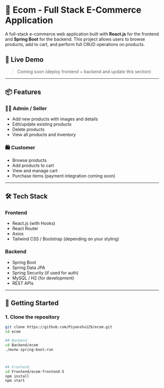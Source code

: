 # 🛒 Ecom - Full Stack E-Commerce Application

A full-stack e-commerce web application built with **React.js** for the frontend and **Spring Boot** for the backend. This project allows users to browse products, add to cart, and perform full CRUD operations on products.

## 🔗 Live Demo
> Coming soon (deploy frontend + backend and update this section)

---

## 📦 Features

### 🧑‍💼 Admin / Seller
- Add new products with images and details
- Edit/update existing products
- Delete products
- View all products and inventory

### 🛍️ Customer
- Browse products
- Add products to cart
- View and manage cart
- Purchase items (payment integration coming soon)

---

## 🛠️ Tech Stack

### Frontend
- React.js (with Hooks)
- React Router
- Axios
- Tailwind CSS / Bootstrap (depending on your styling)

### Backend
- Spring Boot
- Spring Data JPA
- Spring Security (if used for auth)
- MySQL / H2 (for development)
- REST APIs

---



## 🚀 Getting Started

### 1. Clone the repository
```bash
git clone https://github.com/Piyanshu129/ecom.git
cd ecom

## Backend
cd Backend/ecom
./mvnw spring-boot:run



## Frontend
cd Frontend/ecom-frontend-5
npm install
npm start

